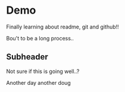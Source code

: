 # Demo

Finally learning about readme, git and github!!

Bou't to be a long process..

## Subheader

Not sure if this is going well..?

Another day another doug